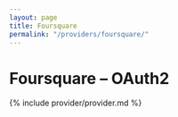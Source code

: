 ```yaml
---
layout: page
title: Foursquare
permalink: "/providers/foursquare/"
---
```

# Foursquare – OAuth2

{% include provider/provider.md %}
